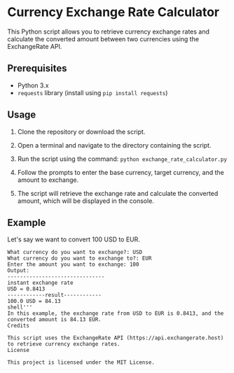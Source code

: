 # Currency Exchange Rate Calculator

This Python script allows you to retrieve currency exchange rates and calculate the converted amount between two currencies using the ExchangeRate API.

## Prerequisites

- Python 3.x
- `requests` library (install using `pip install requests`)

## Usage

1. Clone the repository or download the script.

2. Open a terminal and navigate to the directory containing the script.

3. Run the script using the command: `python exchange_rate_calculator.py`

4. Follow the prompts to enter the base currency, target currency, and the amount to exchange.

5. The script will retrieve the exchange rate and calculate the converted amount, which will be displayed in the console.

## Example

Let's say we want to convert 100 USD to EUR.

```shell
What currency do you want to exchange?: USD
What currency do you want to exchange to?: EUR
Enter the amount you want to exchange: 100
Output:
-------------------------------
instant exchange rate
USD = 0.8413
------------result------------
100.0 USD = 84.13
shell'''
In this example, the exchange rate from USD to EUR is 0.8413, and the converted amount is 84.13 EUR.
Credits

This script uses the ExchangeRate API (https://api.exchangerate.host) to retrieve currency exchange rates.
License

This project is licensed under the MIT License.
